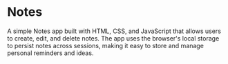 # Notes
A simple Notes app built with HTML, CSS, and JavaScript that allows users to create, edit, and delete notes. The app uses the browser's local storage to persist notes across sessions, making it easy to store and manage personal reminders and ideas.

